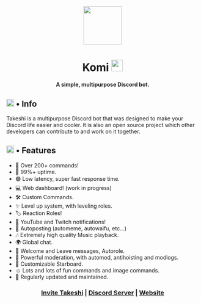 <h2 align="center">
  <img src="https://cdn.discordapp.com/avatars/912235379208380416/85919a88364d925cdabc47390737487d.png?size=1024" height='100px' width='100px'>
</h2>

<h1 align="center">Komi <img src="https://cdn.discordapp.com/emojis/368228517525061642.png?" height="30px"></h1>
<h4 align="center">A simple, multipurpose Discord bot.</h4>

<h2><img src="https://cdn.discordapp.com/emojis/766498653753049109.png?v=1" height="20px"> • Info</h2>

<p>Takeshi is a multipurpose Discord bot that was designed to make your Discord life easier and cooler. It is also an open source project which other developers can contribute to and work on it together.</p>

<h2><img src="https://cdn.discordapp.com/emojis/818758128329556018.gif?v=1" height="20px"> • Features</h2>
<ul>
  <li>📌 Over 200+ commands!</li>
  <li>🔼 99%+ uptime.</li>
  <li>🟢 Low latency, super fast response time.</li>
  <li>💻 Web dashboard! (work in progress)</li>
  <li>🛠️ Custom Commands.</li>
  <li>✨ Level up system, with leveling roles.</li>
  <li>🏷️ Reaction Roles!</li>
  <li>🏓 YouTube and Twitch notifications!</li>
  <li>📨 Autoposting (automeme, autowaifu, etc...)</li>
  <li>🎶 Extremely high quality Music playback.</li>
  <li>🌍 Global chat.</li>
  <li>🎊 Welcome and Leave messages, Autorole.</li>
  <li>🔨 Powerful moderation, with automod, antihoisting and modlogs.</li>
  <li>🌟 Customizable Starboard.</li>
  <li>☺️ Lots and lots of fun commands and image commands.</li>
  <li>🎀 Regularly updated and maintained.</li>
</ul>

<h3 align="center"><a href="https://discord.com/oauth2/authorize?client_id=861312967852556298&scope=bot&permissions=2146958847">Invite Takeshi</a> | <a href="https://github.com/XenonDevZ/Takeshi">Discord Server</a> | <a href="https://github.com/XenonDevZ/Takeshi">Website</a></h3>
